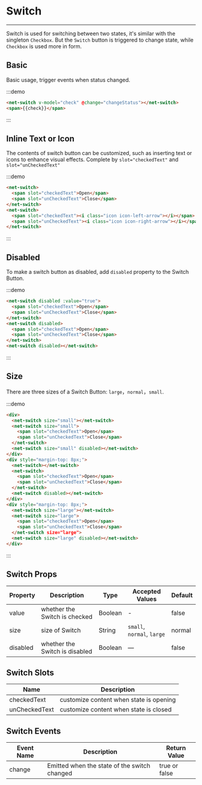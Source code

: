 
# Switch

----

Switch is used for switching between two states, it's similar with the singleton `Checkbox`. But the `Switch` button is triggered to change state, while `Checkbox` is used more in form.

## Basic

Basic usage, trigger events when status changed.

:::demo
```html
<net-switch v-model="check" @change="changeStatus"></net-switch>
<span>{{check}}</span>
```
:::

## Inline Text or Icon

The contents of switch button can be customized, such as inserting text or icons to enhance visual effects. Complete by `slot="checkedText"` and `slot="unCheckedText"`

:::demo
```html
<net-switch>
  <span slot="checkedText">Open</span>
  <span slot="unCheckedText">Close</span>
</net-switch>
<net-switch>
  <span slot="checkedText"><i class="icon icon-left-arrow"></i></span>
  <span slot="unCheckedText"><i class="icon icon-right-arrow"></i></span>
</net-switch>
```
:::

## Disabled

To make a switch button as disabled, add `disabled` property to the Switch Button.

:::demo
```html
<net-switch disabled :value="true">
  <span slot="checkedText">Open</span>
  <span slot="unCheckedText">Close</span>
</net-switch>
<net-switch disabled>
  <span slot="checkedText">Open</span>
  <span slot="unCheckedText">Close</span>
</net-switch>
<net-switch disabled></net-switch>
```
:::

## Size

There are three sizes of a Switch Button: `large`，`normal`，`small`.

:::demo
```html
<div>
  <net-switch size="small"></net-switch>
  <net-switch size="small">
    <span slot="checkedText">Open</span>
    <span slot="unCheckedText">Close</span>
  </net-switch>
  <net-switch size="small" disabled></net-switch>
</div>
<div style="margin-top: 8px;">
  <net-switch></net-switch>
  <net-switch>
    <span slot="checkedText">Open</span>
    <span slot="unCheckedText">Close</span>
  </net-switch>
  <net-switch disabled></net-switch>
</div>
<div style="margin-top: 8px;">
  <net-switch size="large"></net-switch>
  <net-switch size="large">
    <span slot="checkedText">Open</span>
    <span slot="unCheckedText">Close</span>
  </net-switch size="large">
  <net-switch size="large" disabled></net-switch>
</div>
```
:::

## Switch Props

| Property      | Description          | Type      | Accepted Values                           | Default  |
|---------- |-------------- |---------- |--------------------------------  |-------- |
| value | whether the Switch is checked | Boolean | - | false |
| size | size of Switch | String | `small`, `normal`, `large` | normal |
| disabled | whether the Switch is disabled | Boolean | — | false |

## Switch Slots

| Name      | Description          |
|---------- |-------------- |
| checkedText | customize content when state is opening |
| unCheckedText | customize content when state is closed |

## Switch Events

| Event Name      | Description          | Return Value  |
|---------- |-------------- |---------- |
| change | Emitted when the state of the switch changed | true or false |

<script>
export default {
  data() {
    return {
      check: true
    }
  },
  methods: {
    changeStatus(status) {
      this.check = status
    }
  }
}
</script>

<style lang="scss" scoped>
.net-switch + .net-switch {
  margin-left: 20px;
}
</style>
